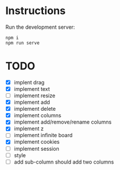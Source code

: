 # Instructions

Run the development server:
```
npm i
npm run serve
```

# TODO

- [X] implent drag
- [X] implement text
- [ ] implement resize
- [X] implement add
- [X] implement delete
- [X] implement columns
- [X] implement add/remove/rename columns
- [X] implement z
- [ ] implement infinite board
- [X] implement cookies
- [ ] implement session
- [ ] style
- [ ] add sub-column should add two columns
